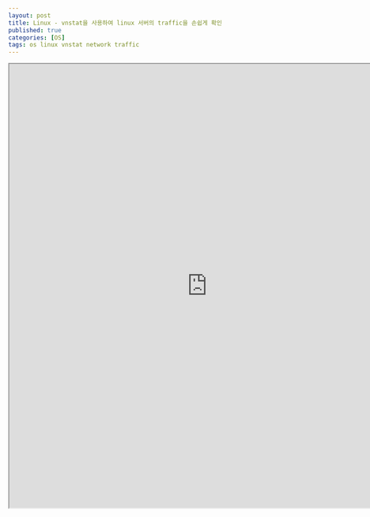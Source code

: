```yaml
---
layout: post
title: Linux - vnstat을 사용하여 linux 서버의 traffic을 손쉽게 확인
published: true
categories: [OS]
tags: os linux vnstat network traffic
---
```

<iframe width="800" height="900" src="https://docs.google.com/document/d/e/2PACX-1vQ4o20PGPs14yGtGVeI1XdgOdOTPn9n1ZD27s3Msz07VNwtfD50NJNuK3PN0jVD2YS3nVtL96VVk0rh/pub?embedded=true"></iframe>  
    
